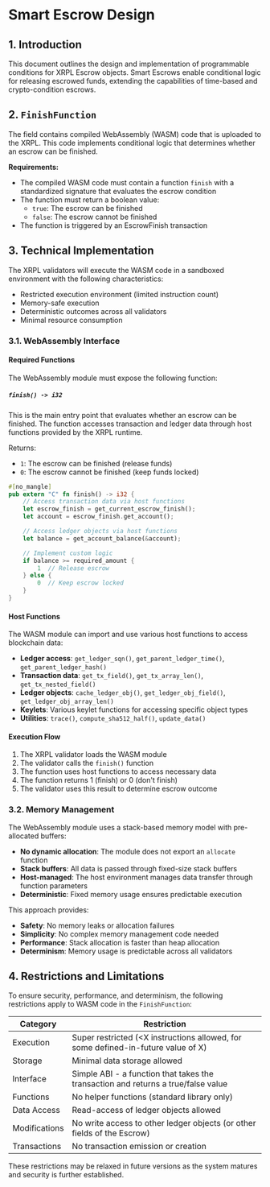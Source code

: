 # Smart Escrow Design

## 1. Introduction

This document outlines the design and implementation of programmable conditions for XRPL Escrow objects. Smart Escrows enable conditional logic for releasing escrowed funds, extending the capabilities of time-based and crypto-condition escrows.

## 2. `FinishFunction`

The field contains compiled WebAssembly (WASM) code that is uploaded to the XRPL. This code implements conditional logic that determines whether an escrow can be finished.

**Requirements:**
- The compiled WASM code must contain a function `finish` with a standardized signature that evaluates the escrow condition
- The function must return a boolean value:
  - `true`: The escrow can be finished
  - `false`: The escrow cannot be finished
- The function is triggered by an EscrowFinish transaction

## 3. Technical Implementation

The XRPL validators will execute the WASM code in a sandboxed environment with the following characteristics:

- Restricted execution environment (limited instruction count)
- Memory-safe execution
- Deterministic outcomes across all validators
- Minimal resource consumption

### 3.1. WebAssembly Interface

#### Required Functions

The WebAssembly module must expose the following function:

##### `finish() -> i32`

This is the main entry point that evaluates whether an escrow can be finished. The function accesses transaction and ledger data through host functions provided by the XRPL runtime.

Returns:
- `1`: The escrow can be finished (release funds)
- `0`: The escrow cannot be finished (keep funds locked)

```rust
#[no_mangle]
pub extern "C" fn finish() -> i32 {
    // Access transaction data via host functions
    let escrow_finish = get_current_escrow_finish();
    let account = escrow_finish.get_account();

    // Access ledger objects via host functions
    let balance = get_account_balance(&account);

    // Implement custom logic
    if balance >= required_amount {
        1  // Release escrow
    } else {
        0  // Keep escrow locked
    }
}
```

#### Host Functions

The WASM module can import and use various host functions to access blockchain data:

- **Ledger access**: `get_ledger_sqn()`, `get_parent_ledger_time()`, `get_parent_ledger_hash()`
- **Transaction data**: `get_tx_field()`, `get_tx_array_len()`, `get_tx_nested_field()`
- **Ledger objects**: `cache_ledger_obj()`, `get_ledger_obj_field()`, `get_ledger_obj_array_len()`
- **Keylets**: Various keylet functions for accessing specific object types
- **Utilities**: `trace()`, `compute_sha512_half()`, `update_data()`

#### Execution Flow

1. The XRPL validator loads the WASM module
2. The validator calls the `finish()` function
3. The function uses host functions to access necessary data
4. The function returns 1 (finish) or 0 (don't finish)
5. The validator uses this result to determine escrow outcome

### 3.2. Memory Management

The WebAssembly module uses a stack-based memory model with pre-allocated buffers:

- **No dynamic allocation**: The module does not export an `allocate` function
- **Stack buffers**: All data is passed through fixed-size stack buffers
- **Host-managed**: The host environment manages data transfer through function parameters
- **Deterministic**: Fixed memory usage ensures predictable execution

This approach provides:
- **Safety**: No memory leaks or allocation failures
- **Simplicity**: No complex memory management code needed
- **Performance**: Stack allocation is faster than heap allocation
- **Determinism**: Memory usage is predictable across all validators

## 4. Restrictions and Limitations

To ensure security, performance, and determinism, the following restrictions apply to WASM code in the `FinishFunction`:

| Category | Restriction |
|----------|-------------|
| Execution | Super restricted (<X instructions allowed, for some defined-in-future value of X) |
| Storage | Minimal data storage allowed |
| Interface | Simple ABI - a function that takes the transaction and returns a true/false value |
| Functions | No helper functions (standard library only) |
| Data Access | Read-access of ledger objects allowed |
| Modifications | No write access to other ledger objects (or other fields of the Escrow) |
| Transactions | No transaction emission or creation |

These restrictions may be relaxed in future versions as the system matures and security is further established.
